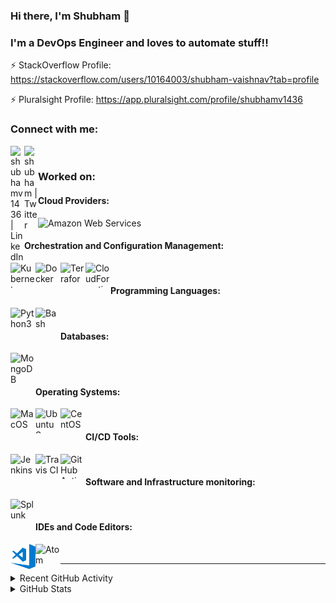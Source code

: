 ### Hi there, I'm Shubham 👋

### I'm a DevOps Engineer and loves to automate stuff!!

⚡ StackOverflow Profile: https://stackoverflow.com/users/10164003/shubham-vaishnav?tab=profile

⚡ Pluralsight Profile: https://app.pluralsight.com/profile/shubhamv1436

### Connect with me:

[<img align="left" alt="shubhamv1436 | LinkedIn" width="22px" src="https://cdn.jsdelivr.net/npm/simple-icons@v3/icons/linkedin.svg" />][linkedin]
[<img align="left" alt="shubham | Twitter" width="22px" src="https://cdn.jsdelivr.net/npm/simple-icons@v3/icons/twitter.svg" />][twitter]

<br />

### Worked on:

#### Cloud Providers:
<img alt="Amazon Web Services" height="40px" width="40px" src="https://user-images.githubusercontent.com/19463512/104095754-b04c8200-52be-11eb-88b1-48c753852721.png"/>

#### Orchestration and Configuration Management:
<img align="left" alt="Kubernetes" height="40px" width="40px" src="https://user-images.githubusercontent.com/19463512/104095865-2c46ca00-52bf-11eb-82c1-130e21488798.png"/>
<img align="left" alt="Docker" height="40px" width="40px" src="https://user-images.githubusercontent.com/19463512/104096219-29e56f80-52c1-11eb-8190-f58002428687.png"/>
<img align="left" alt="Terraform" height="40px" width="40px" src="https://user-images.githubusercontent.com/19463512/104098765-a298fb80-52c2-11eb-808e-b61d859f1434.png"/>
<img align="left" alt="CloudFormation" height="40px" width="40px" src="https://user-images.githubusercontent.com/19463512/104101934-95304100-52c3-11eb-9ec1-8ee9746d769a.png"/>

<br/>

#### Programming Languages:
<img align="left" alt="Python3" height="40px" width="40px" src="https://user-images.githubusercontent.com/19463512/104096222-2d78f680-52c1-11eb-8604-2e97c40bae1b.png"/>
<img align="left" alt="Bash" height="40px" width="40px" src="https://user-images.githubusercontent.com/19463512/104098261-7da48880-52c2-11eb-8c37-aa9e4c7f12e4.png"/>

<br/>

#### Databases:
<img align="left" alt="MongoDB" height="70px" width="40px" src="https://user-images.githubusercontent.com/19463512/104096221-2ce06000-52c1-11eb-9cc2-507f432ce287.png"/>

<br/><br/>

#### Operating Systems:
<img align="left" alt="MacOS" height="40px" width="40px" src="https://user-images.githubusercontent.com/19463512/104099938-fb689400-52c2-11eb-981c-e1e3a3c8bcfb.png"/>
<img align="left" alt="Ubuntu Server" height="40px" width="40px" src="https://user-images.githubusercontent.com/19463512/104101512-75008200-52c3-11eb-8ed4-33112532dd1c.png"/>
<img align="left" alt="CentOS" height="40px" width="40px" src="https://user-images.githubusercontent.com/19463512/104101487-7336be80-52c3-11eb-849a-d251d1579dc0.png"/>

<br/>

#### CI/CD Tools:
<img align="left" alt="Jenkins" height="40px" width="40px" src="https://user-images.githubusercontent.com/19463512/104096220-2baf3300-52c1-11eb-8636-17b18f79f0c3.png"/>
<img align="left" alt="Travis CI" height="40px" width="40px" src="https://user-images.githubusercontent.com/19463512/104099495-db38d500-52c2-11eb-908f-24003959ba10.png"/>
<img align="left" alt="GitHub Actions" height="40px" width="40px" src="https://cdn.jsdelivr.net/npm/simple-icons@3.13.0/icons/githubactions.svg"/>

<br/>

#### Software and Infrastructure monitoring:
<img align="left" alt="Splunk" height="40px" width="40px" src="https://user-images.githubusercontent.com/19463512/104098190-78473e00-52c2-11eb-971d-157bd47f84e3.png"/>

<br/>

#### IDEs and Code Editors:
<img align="left" alt="Visual Studio Code" height="40px" width="40px" src="https://raw.githubusercontent.com/github/explore/80688e429a7d4ef2fca1e82350fe8e3517d3494d/topics/visual-studio-code/visual-studio-code.png"/>
<img align="left" alt="Atom" height="40px" width="40px" src="https://user-images.githubusercontent.com/19463512/104105699-eea16b80-52d5-11eb-85bd-44a337774ef4.png"/>

<br/>

---

<details>
  <summary>Recent GitHub Activity</summary>
  
<!--START_SECTION:activity-->
<!--END_SECTION:activity-->

</details>

<details>
  <summary>GitHub Stats</summary>

  <img align="left" alt="shubhamv1436's GitHub Stats" src="https://github-readme-stats.codestackr.vercel.app/api?username=shubhamv1436&show_icons=true&hide_border=true" />

</details>

[twitter]: https:twitter.com/Shubham88475588
[stackoverflow]: https://instagram.com/codeSTACKr
[linkedin]: www.linkedin.com/in/shubhamv1436
[pluralsight]: https://app.pluralsight.com/profile/shubhamv1436
